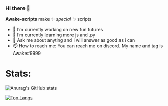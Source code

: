 ### Hi there 👋

**Awake-scripts** make ✨ _special_ ✨ scripts

- 🔭 I’m currently working on new fun futures
- 🌱 I’m currently learning more js and .py
- 💬 Ask me about anyting and i will answer as good as i can
- 📫 How to reach me: You can reach me on discord. My name and tag is Awake#9999

# Stats:

![Anurag's GitHub stats](https://github-readme-stats.vercel.app/api?username=Synthethics&show_icons=true&theme=radical)

[![Top Langs](https://github-readme-stats.vercel.app/api/top-langs/?username=pushkart2&layout=compact)](https://github.com/anuraghazra/github-readme-stats)
